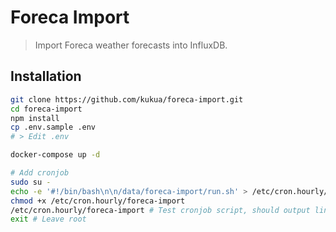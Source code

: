 # Foreca Import

> Import Foreca weather forecasts into InfluxDB.

## Installation

```bash
git clone https://github.com/kukua/foreca-import.git
cd foreca-import
npm install
cp .env.sample .env
# > Edit .env

docker-compose up -d

# Add cronjob
sudo su -
echo -e '#!/bin/bash\n\n/data/foreca-import/run.sh' > /etc/cron.hourly/foreca-import
chmod +x /etc/cron.hourly/foreca-import
/etc/cron.hourly/foreca-import # Test cronjob script, should output lines with 'npm info'
exit # Leave root
```
